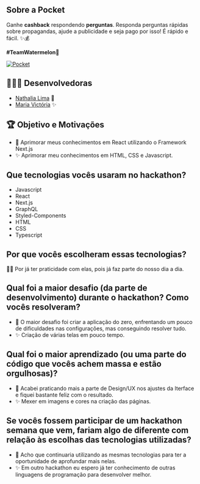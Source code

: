 ## Sobre a Pocket

Ganhe **cashback** respondendo **perguntas**.
Responda perguntas rápidas sobre propagandas, ajude a publicidade e seja pago por isso! É rápido e fácil. ✨💰

**#TeamWatermelon🍉**

[![Pocket](https://lh3.googleusercontent.com/fife/ABSRlIpC6lor2tYlmtnwMMHtbIY_UksgfKubDhroCep5EZCwkmYryj5eAryah50PzGg98-MtdbVpo8gdxLIfeOcdIP59T7KLtKeere7XSnAPGF2DIr9G8gbcgLe9Fj0gWwmWdQWGM2DW-i9RqoyQUs8s0bPCEvwNhE5yzperJ_U_I0kPP92RyojbqQmGNGkwoo1fDzbN0woVRrCrDHSk8xc-B3U0Sc4hZDKjEB7loMddSVDjGglVZreeS-0Px8b7_DI2zFo-LU-Yw3msFgQwMgHFFdiSbV2CKKBykCFkQ8BOXWQQIgp3pd8dTvSDfF8uc7FcHA8cIg2V6lma5oEmYCuCk84bitGWpeEQ6rWyChyia9j2qWpIJ4zYyVNa-M3RCxbb_xgO4SHc7tHzN7IRF0TBRwKnEBU5oRoOb38k0AtQSHpAgxdrJyLi9xqqq3iISM_kq__psvzX3AF4E4whacoihx8zLLXyY-u5F_kLKEtcrZ_jK2dJ4g_Faq2EnVbS6u3H31WPFL57nAmmtfB5Ig3nzhrTyPqq42i7FQ8PEmD2WkXabeoGzc0Oi3lsJ9JdzNqrtNI7YwNq5DKJkcwXw8s_8cG-LU3UwxN0WGMdjv4mdi8ZHAmnC3ts0CWWg6zQSPExX3RICgzxvUHJ1jOvTcSYENafgADPoEodYUYTT0L1MMDxQ12wH74A9gVwJFygtDVPbo6ZJZw15pCeqJrVYrHc2DRJvsgtJicBAQ=w1880-h970-ft)](https://hackgrrrl-pocket.herokuapp.com)

## 👩🏻‍💻 Desenvolvedoras

-   [Nathalia Lima](https://github.com/Nthlimao) 🍋
-   [Maria Victória](https://github.com/vihhllopes) ✨

## 🏆 Objetivo e Motivações

- 🍋 Aprimorar meus conhecimentos em React utilizando o Framework Next.js
- ✨ Aprimorar meu conhecimentos em HTML, CSS e Javascript.

## Que tecnologias vocês usaram no hackathon?

-   Javascript
-   React
-   Next.js
-   GraphQL
-   Styled-Components
-   HTML
-   CSS
-   Typescript

## Por que vocês escolheram essas tecnologias?

🍋✨ Por já ter praticidade com elas, pois já faz parte do nosso dia a dia.

## Qual foi a maior desafio (da parte de desenvolvimento) durante o hackathon? Como vocês resolveram?

- 🍋 O maior desafio foi criar a aplicação do zero, enfrentando um pouco de dificuldades nas configurações, mas conseguindo resolver tudo.
- ✨ Criação de várias telas em pouco tempo.

## Qual foi o maior aprendizado (ou uma parte do código que vocês achem massa e estão orgulhosas)?

- 🍋 Acabei praticando mais a parte de Design/UX nos ajustes da Iterface e fiquei bastante feliz com o resultado.
- ✨ Mexer em imagens e cores na criação das páginas.

## Se vocês fossem participar de um hackathon semana que vem, fariam algo de diferente com relação às escolhas das tecnologias utilizadas?

- 🍋 Acho que continuaria utilizando as mesmas tecnologias para ter a oportunidade de aprofundar mais nelas.
- ✨ Em outro hackathon eu espero já ter conhecimento de outras linguagens de programação para desenvolver melhor.
